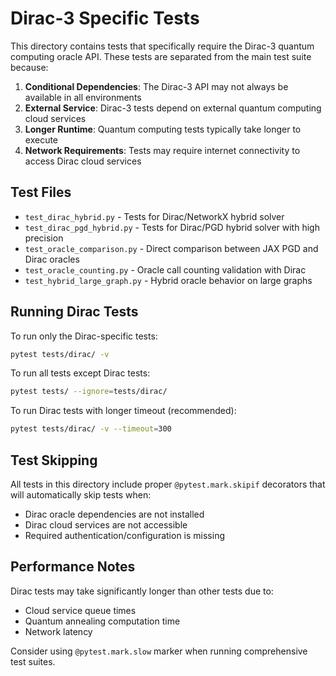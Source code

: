 # Dirac-3 Specific Tests

This directory contains tests that specifically require the Dirac-3 quantum computing oracle API. These tests are separated from the main test suite because:

1. **Conditional Dependencies**: The Dirac-3 API may not always be available in all environments
2. **External Service**: Dirac-3 tests depend on external quantum computing cloud services
3. **Longer Runtime**: Quantum computing tests typically take longer to execute
4. **Network Requirements**: Tests may require internet connectivity to access Dirac cloud services

## Test Files

- `test_dirac_hybrid.py` - Tests for Dirac/NetworkX hybrid solver
- `test_dirac_pgd_hybrid.py` - Tests for Dirac/PGD hybrid solver with high precision
- `test_oracle_comparison.py` - Direct comparison between JAX PGD and Dirac oracles
- `test_oracle_counting.py` - Oracle call counting validation with Dirac
- `test_hybrid_large_graph.py` - Hybrid oracle behavior on large graphs

## Running Dirac Tests

To run only the Dirac-specific tests:

```bash
pytest tests/dirac/ -v
```

To run all tests except Dirac tests:

```bash
pytest tests/ --ignore=tests/dirac/
```

To run Dirac tests with longer timeout (recommended):

```bash
pytest tests/dirac/ -v --timeout=300
```

## Test Skipping

All tests in this directory include proper `@pytest.mark.skipif` decorators that will automatically skip tests when:
- Dirac oracle dependencies are not installed
- Dirac cloud services are not accessible
- Required authentication/configuration is missing

## Performance Notes

Dirac tests may take significantly longer than other tests due to:
- Cloud service queue times
- Quantum annealing computation time
- Network latency

Consider using `@pytest.mark.slow` marker when running comprehensive test suites.